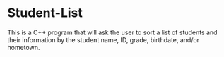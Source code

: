 # Student-List

This is a C++ program that will ask the user to sort a list of students and their information by the student name, ID, grade, birthdate, and/or hometown.
